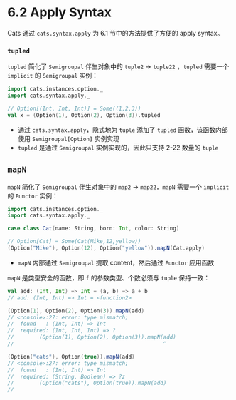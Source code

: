 # 6.2 Apply Syntax

Cats 通过 `cats.syntax.apply` 为 6.1 节中的方法提供了方便的 apply syntax。

### `tupled`

`tupled` 简化了 `Semigroupal` 伴生对象中的 `tuple2` -> `tuple22` ，`tupled` 需要一个 `implicit` 的 `Semigroupal` 实例：

```Scala
import cats.instances.option._
import cats.syntax.apply._

// Option[(Int, Int, Int)] = Some((1,2,3))
val x = (Option(1), Option(2), Option(3)).tupled
```
* 通过 `cats.syntax.apply`，隐式地为 `tuple` 添加了 `tupled` 函数，该函数内部使用 `Semigroupal[Option]` 实例实现
* `tupled` 是通过 `Semigroupal` 实例实现的，因此只支持 2-22 数量的 `tuple`

## `mapN`

`mapN` 简化了 `Semigroupal` 伴生对象中的 `map2` -> `map22`，`mapN` 需要一个 `implicit` 的 `Functor` 实例：

```Scala
import cats.instances.option._
import cats.syntax.apply._

case class Cat(name: String, born: Int, color: String)

// Option[Cat] = Some(Cat(Mike,12,yellow))
(Option("Mike"), Option(12), Option("yellow")).mapN(Cat.apply)
```
* `mapN` 内部通过 `Semigroupal` 提取 content，然后通过 `Functor` 应用函数

`mapN` 是类型安全的函数，即 `f` 的参数类型、个数必须与 `tuple` 保持一致：

```Scala
val add: (Int, Int) => Int = (a, b) => a + b
// add: (Int, Int) => Int = <function2>

(Option(1), Option(2), Option(3)).mapN(add)
// <console>:27: error: type mismatch;
//  found   : (Int, Int) => Int
//  required: (Int, Int, Int) => ?
//        (Option(1), Option(2), Option(3)).mapN(add)
//                                               ^

(Option("cats"), Option(true)).mapN(add)
// <console>:27: error: type mismatch;
//  found   : (Int, Int) => Int
//  required: (String, Boolean) => ?z
//        (Option("cats"), Option(true)).mapN(add)
//  
``` 
